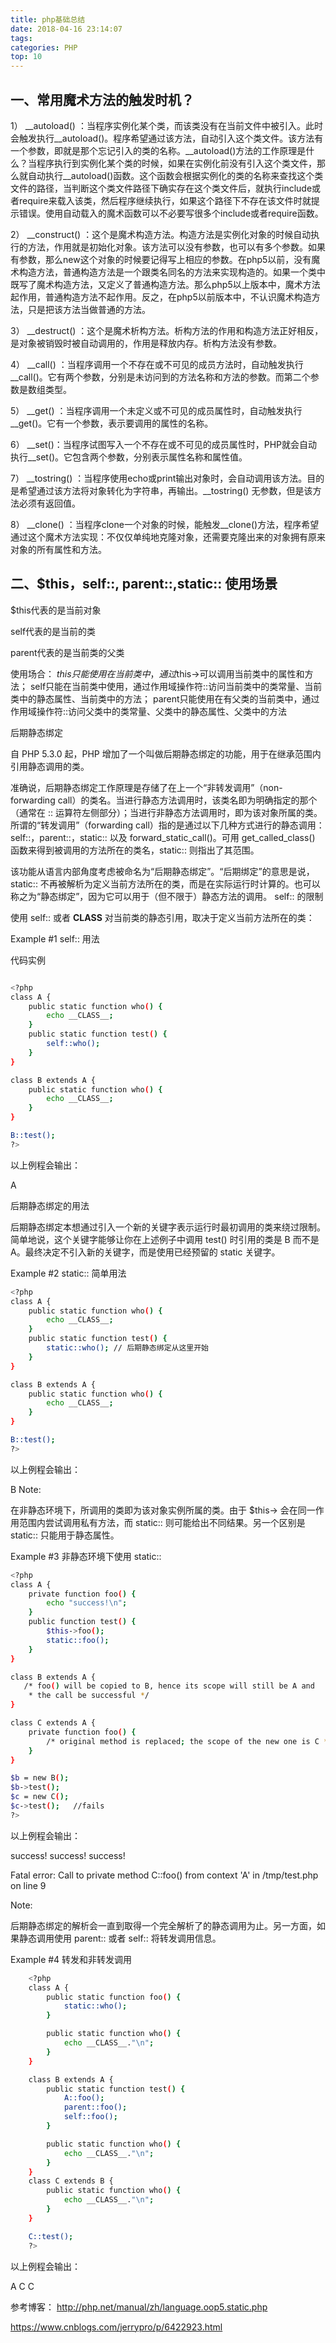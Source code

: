 ```yaml
---
title: php基础总结
date: 2018-04-16 23:14:07
tags:
categories: PHP
top: 10
---
```


## 一、常用魔术方法的触发时机？


1） __autoload() ：当程序实例化某个类，而该类没有在当前文件中被引入。此时会触发执行__autoload()。程序希望通过该方法，自动引入这个类文件。该方法有一个参数，即就是那个忘记引入的类的名称。__autoload()方法的工作原理是什么？当程序执行到实例化某个类的时候，如果在实例化前没有引入这个类文件，那么就自动执行__autoload()函数。这个函数会根据实例化的类的名称来查找这个类文件的路径，当判断这个类文件路径下确实存在这个类文件后，就执行include或者require来载入该类，然后程序继续执行，如果这个路径下不存在该文件时就提示错误。使用自动载入的魔术函数可以不必要写很多个include或者require函数。

2） __construct() ：这个是魔术构造方法。构造方法是实例化对象的时候自动执行的方法，作用就是初始化对象。该方法可以没有参数，也可以有多个参数。如果有参数，那么new这个对象的时候要记得写上相应的参数。在php5以前，没有魔术构造方法，普通构造方法是一个跟类名同名的方法来实现构造的。如果一个类中既写了魔术构造方法，又定义了普通构造方法。那么php5以上版本中，魔术方法起作用，普通构造方法不起作用。反之，在php5以前版本中，不认识魔术构造方法，只是把该方法当做普通的方法。

3） __destruct() ：这个是魔术析构方法。析构方法的作用和构造方法正好相反，是对象被销毁时被自动调用的，作用是释放内存。析构方法没有参数。

4） __call() ：当程序调用一个不存在或不可见的成员方法时，自动触发执行__call()。它有两个参数，分别是未访问到的方法名称和方法的参数。而第二个参数是数组类型。

5） __get() ：当程序调用一个未定义或不可见的成员属性时，自动触发执行__get()。它有一个参数，表示要调用的属性的名称。

6） __set()：当程序试图写入一个不存在或不可见的成员属性时，PHP就会自动执行__set()。它包含两个参数，分别表示属性名称和属性值。

7） __tostring() ：当程序使用echo或print输出对象时，会自动调用该方法。目的是希望通过该方法将对象转化为字符串，再输出。__tostring() 无参数，但是该方法必须有返回值。

8） __clone() ：当程序clone一个对象的时候，能触发__clone()方法，程序希望通过这个魔术方法实现：不仅仅单纯地克隆对象，还需要克隆出来的对象拥有原来对象的所有属性和方法。


## 二、$this，self::, parent::,static::  使用场景


$this代表的是当前对象

self代表的是当前的类

parent代表的是当前类的父类

使用场合：
$this只能使用在当前类中，通过$this->可以调用当前类中的属性和方法；
self只能在当前类中使用，通过作用域操作符::访问当前类中的类常量、当前类中的静态属性、当前类中的方法；
parent只能使用在有父类的当前类中，通过作用域操作符::访问父类中的类常量、父类中的静态属性、父类中的方法

后期静态绑定

自 PHP 5.3.0 起，PHP 增加了一个叫做后期静态绑定的功能，用于在继承范围内引用静态调用的类。

准确说，后期静态绑定工作原理是存储了在上一个“非转发调用”（non-forwarding call）的类名。当进行静态方法调用时，该类名即为明确指定的那个（通常在 :: 运算符左侧部分）；当进行非静态方法调用时，即为该对象所属的类。所谓的“转发调用”（forwarding call）指的是通过以下几种方式进行的静态调用：self::，parent::，static:: 以及 forward_static_call()。可用 get_called_class() 函数来得到被调用的方法所在的类名，static:: 则指出了其范围。

该功能从语言内部角度考虑被命名为“后期静态绑定”。“后期绑定”的意思是说，static:: 不再被解析为定义当前方法所在的类，而是在实际运行时计算的。也可以称之为“静态绑定”，因为它可以用于（但不限于）静态方法的调用。
self:: 的限制

使用 self:: 或者 __CLASS__ 对当前类的静态引用，取决于定义当前方法所在的类：

Example #1 self:: 用法

代码实例 


```bash

<?php
class A {
    public static function who() {
        echo __CLASS__;
    }
    public static function test() {
        self::who();
    }
}

class B extends A {
    public static function who() {
        echo __CLASS__;
    }
}

B::test();
?>
```


以上例程会输出：

A

后期静态绑定的用法

后期静态绑定本想通过引入一个新的关键字表示运行时最初调用的类来绕过限制。简单地说，这个关键字能够让你在上述例子中调用 test() 时引用的类是 B 而不是 A。最终决定不引入新的关键字，而是使用已经预留的 static 关键字。

Example #2 static:: 简单用法

```bash
<?php
class A {
    public static function who() {
        echo __CLASS__;
    }
    public static function test() {
        static::who(); // 后期静态绑定从这里开始
    }
}

class B extends A {
    public static function who() {
        echo __CLASS__;
    }
}

B::test();
?>
```
以上例程会输出：

B
Note:

在非静态环境下，所调用的类即为该对象实例所属的类。由于 $this-> 会在同一作用范围内尝试调用私有方法，而 static:: 则可能给出不同结果。另一个区别是 static:: 只能用于静态属性。

Example #3 非静态环境下使用 static::
```bash
<?php
class A {
    private function foo() {
        echo "success!\n";
    }
    public function test() {
        $this->foo();
        static::foo();
    }
}

class B extends A {
   /* foo() will be copied to B, hence its scope will still be A and
    * the call be successful */
}

class C extends A {
    private function foo() {
        /* original method is replaced; the scope of the new one is C */
    }
}

$b = new B();
$b->test();
$c = new C();
$c->test();   //fails
?>
```
以上例程会输出：

success!
success!
success!


Fatal error:  Call to private method C::foo() from context 'A' in /tmp/test.php on line 9

Note:

后期静态绑定的解析会一直到取得一个完全解析了的静态调用为止。另一方面，如果静态调用使用 parent:: 或者 self:: 将转发调用信息。


Example #4 转发和非转发调用
```bash
    <?php
    class A {
        public static function foo() {
            static::who();
        }

        public static function who() {
            echo __CLASS__."\n";
        }
    }

    class B extends A {
        public static function test() {
            A::foo();
            parent::foo();
            self::foo();
        }

        public static function who() {
            echo __CLASS__."\n";
        }
    }
    class C extends B {
        public static function who() {
            echo __CLASS__."\n";
        }
    }

    C::test();
    ?>
``` 
以上例程会输出：

A
C
C




参考博客：
http://php.net/manual/zh/language.oop5.static.php

https://www.cnblogs.com/jerrypro/p/6422923.html